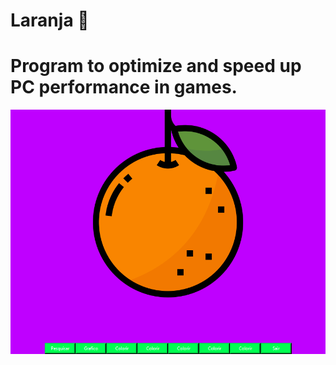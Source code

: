 # <tittle> Laranja </tittle> :orange:
<h1>Program to optimize and speed up PC performance in games.</h1>

![](Laranja/Sreenshot.png)